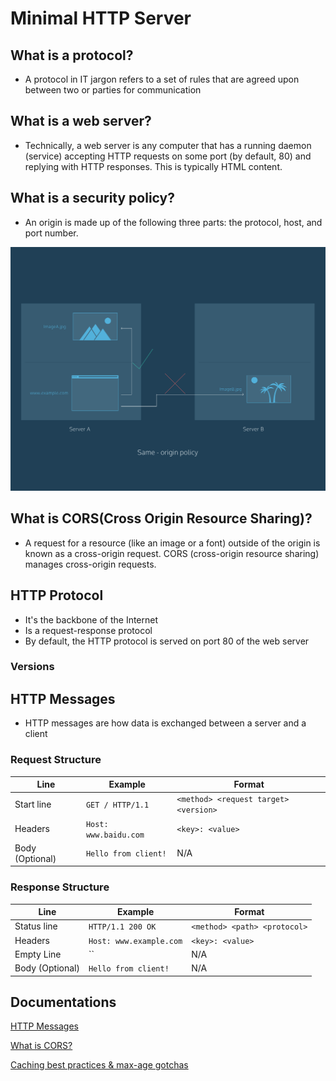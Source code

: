 # Minimal HTTP Server
## What is a protocol?
* A protocol in IT jargon refers to a set of rules that are agreed upon between two or parties for communication

## What is a web server?
* Technically, a web server is any computer that has a running daemon (service) accepting HTTP requests on some port (by default, 80) and replying with HTTP responses. This is typically HTML content.

## What is a security policy?
* An origin is made up of the following three parts: the protocol, host, and port number.

<img src="../img/same-origin.svg" />

## What is CORS(Cross Origin Resource Sharing)?
* A request for a resource (like an image or a font) outside of the origin is known as a cross-origin request. CORS (cross-origin resource sharing) manages cross-origin requests.

## HTTP Protocol
* It's the backbone of the Internet
* Is a request-response protocol
* By default, the HTTP protocol is served on port 80 of the web server

### Versions

## HTTP Messages
* HTTP messages are how data is exchanged between a server and a client

### Request Structure
| Line            | Example                       | Format                       |
|-----------------|-------------------------------|---------------------------------------|
| Start line      | `GET / HTTP/1.1`              | `<method> <request target> <version>` |
| Headers         | `Host: www.baidu.com`         | `<key>: <value>`                      | 
| Body (Optional) | `Hello from client!`          | N/A                                   |

### Response Structure
| Line            | Example                       | Format                       |
|-----------------|-------------------------------|------------------------------|
| Status line     | `HTTP/1.1 200 OK`             | `<method> <path> <protocol>` |
| Headers         | `Host: www.example.com`       | `<key>: <value>`             |
| Empty Line      |  ``                           | N/A                          |
| Body (Optional) | `Hello from client!`          | N/A                          |

## Documentations
<a href="https://developer.mozilla.org/en-US/docs/Web/HTTP/Messages">HTTP Messages</a>

<a href="https://www.codecademy.com/articles/what-is-cors">What is CORS?</a>

<a href="https://jakearchibald.com/2016/caching-best-practices/?utm_campaign=chrome_series_catchingbestpractices_072717&utm_source=chromedev&utm_medium=yt-desc">Caching best practices & max-age gotchas</a>